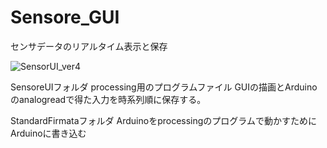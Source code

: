 # Sensore_GUI
センサデータのリアルタイム表示と保存

![SensorUI_ver4](https://user-images.githubusercontent.com/50661729/107619367-69bfbe00-6c96-11eb-99bb-d9b7c0135e66.png)

SensoreUIフォルダ
processing用のプログラムファイル
GUIの描画とArduinoのanalogreadで得た入力を時系列順に保存する。

StandardFirmataフォルダ
Arduinoをprocessingのプログラムで動かすためにArduinoに書き込む
